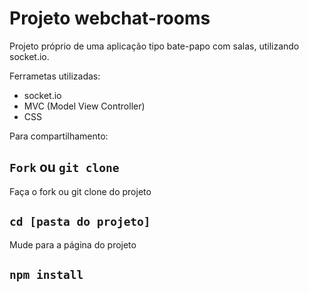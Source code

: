# Projeto webchat-rooms

Projeto próprio de uma aplicação tipo bate-papo com salas, utilizando socket.io.

Ferrametas utilizadas:
  - socket.io
  - MVC (Model View Controller)
  - CSS

Para compartilhamento:

## `Fork` ou `git clone`

Faça o fork ou git clone do projeto

## `cd [pasta do projeto]`

Mude para a página do projeto

## `npm install`

